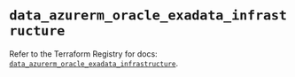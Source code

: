 # `data_azurerm_oracle_exadata_infrastructure`

Refer to the Terraform Registry for docs: [`data_azurerm_oracle_exadata_infrastructure`](https://registry.terraform.io/providers/hashicorp/azurerm/4.12.0/docs/data-sources/oracle_exadata_infrastructure).
